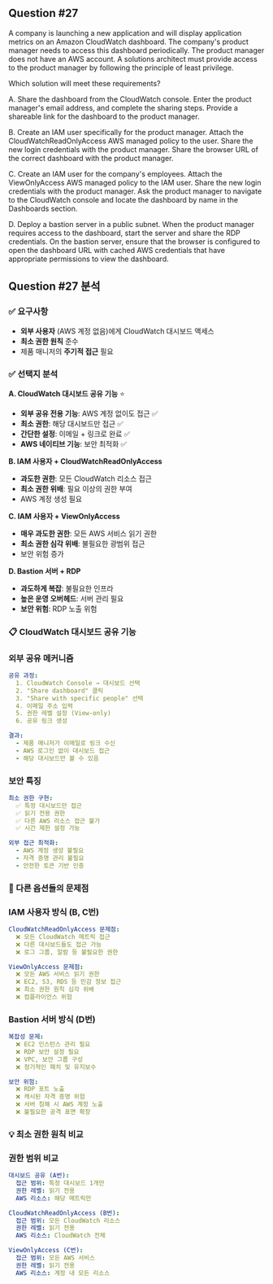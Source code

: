 ## Question #27
A company is launching a new application and will display application metrics on an Amazon CloudWatch dashboard. 
The company's product manager needs to access this dashboard periodically. 
The product manager does not have an AWS account. 
A solutions architect must provide access to the product manager by following the principle of least privilege.

Which solution will meet these requirements?

A. Share the dashboard from the CloudWatch console. Enter the product manager's email address, and complete the sharing steps. Provide a shareable link for the dashboard to the product manager.

B. Create an IAM user specifically for the product manager. Attach the CloudWatchReadOnlyAccess AWS managed policy to the user. Share the new login credentials with the product manager. Share the browser URL of the correct dashboard with the product manager.

C. Create an IAM user for the company's employees. Attach the ViewOnlyAccess AWS managed policy to the IAM user. Share the new login credentials with the product manager. Ask the product manager to navigate to the CloudWatch console and locate the dashboard by name in the Dashboards section.

D. Deploy a bastion server in a public subnet. When the product manager requires access to the dashboard, start the server and share the RDP credentials. On the bastion server, ensure that the browser is configured to open the dashboard URL with cached AWS credentials that have appropriate permissions to view the dashboard.

## Question #27 분석

### ✅ 요구사항
- **외부 사용자** (AWS 계정 없음)에게 CloudWatch 대시보드 액세스
- **최소 권한 원칙** 준수
- 제품 매니저의 **주기적 접근** 필요

### ✅ 선택지 분석

**A. CloudWatch 대시보드 공유 기능** ⭐
- **외부 공유 전용 기능**: AWS 계정 없이도 접근 ✅
- **최소 권한**: 해당 대시보드만 접근 ✅
- **간단한 설정**: 이메일 + 링크로 완료 ✅
- **AWS 네이티브 기능**: 보안 최적화 ✅

**B. IAM 사용자 + CloudWatchReadOnlyAccess**
- **과도한 권한**: 모든 CloudWatch 리소스 접근 
- **최소 권한 위배**: 필요 이상의 권한 부여
- AWS 계정 생성 필요

**C. IAM 사용자 + ViewOnlyAccess**
- **매우 과도한 권한**: 모든 AWS 서비스 읽기 권한 
- **최소 권한 심각 위배**: 불필요한 광범위 접근
- 보안 위험 증가

**D. Bastion 서버 + RDP**
- **과도하게 복잡**: 불필요한 인프라 
- **높은 운영 오버헤드**: 서버 관리 필요 
- **보안 위험**: RDP 노출 위험

### 📋 CloudWatch 대시보드 공유 기능

### **외부 공유 메커니즘**
```yaml
공유 과정:
  1. CloudWatch Console → 대시보드 선택
  2. "Share dashboard" 클릭
  3. "Share with specific people" 선택
  4. 이메일 주소 입력
  5. 권한 레벨 설정 (View-only)
  6. 공유 링크 생성

결과:
  - 제품 매니저가 이메일로 링크 수신
  - AWS 로그인 없이 대시보드 접근
  - 해당 대시보드만 볼 수 있음
```

### **보안 특징**
```yaml
최소 권한 구현:
  ✅ 특정 대시보드만 접근
  ✅ 읽기 전용 권한
  ✅ 다른 AWS 리소스 접근 불가
  ✅ 시간 제한 설정 가능

외부 접근 최적화:
  - AWS 계정 생성 불필요
  - 자격 증명 관리 불필요
  - 안전한 토큰 기반 인증
```

### 🔄 다른 옵션들의 문제점

### **IAM 사용자 방식 (B, C번)**
```yaml
CloudWatchReadOnlyAccess 문제점:
  ❌ 모든 CloudWatch 메트릭 접근
  ❌ 다른 대시보드들도 접근 가능
  ❌ 로그 그룹, 알람 등 불필요한 권한

ViewOnlyAccess 문제점:
  ❌ 모든 AWS 서비스 읽기 권한
  ❌ EC2, S3, RDS 등 민감 정보 접근
  ❌ 최소 권한 원칙 심각 위배
  ❌ 컴플라이언스 위험
```

### **Bastion 서버 방식 (D번)**
```yaml
복잡성 문제:
  ❌ EC2 인스턴스 관리 필요
  ❌ RDP 보안 설정 필요
  ❌ VPC, 보안 그룹 구성
  ❌ 정기적인 패치 및 유지보수

보안 위험:
  ❌ RDP 포트 노출
  ❌ 캐시된 자격 증명 위험
  ❌ 서버 침해 시 AWS 계정 노출
  ❌ 불필요한 공격 표면 확장
```

### 💡 최소 권한 원칙 비교

### **권한 범위 비교**
```yaml
대시보드 공유 (A번):
  접근 범위: 특정 대시보드 1개만
  권한 레벨: 읽기 전용
  AWS 리소스: 해당 메트릭만

CloudWatchReadOnlyAccess (B번):
  접근 범위: 모든 CloudWatch 리소스
  권한 레벨: 읽기 전용
  AWS 리소스: CloudWatch 전체

ViewOnlyAccess (C번):
  접근 범위: 모든 AWS 서비스
  권한 레벨: 읽기 전용  
  AWS 리소스: 계정 내 모든 리소스
```
